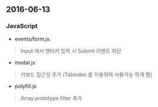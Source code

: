 ## 2016-06-13
### JavaScript
- events/form.js
> Input 에서 엔터키 입력 시 Submit 이벤트 차단

- modal.js
> 키보드 접근성 추가 (Tabindex 를 이용하여 사용가능 하게 함)

- polyfill.js
> Array.prototype.filter 추가
